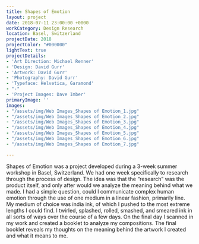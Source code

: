 ```yaml
---
title: Shapes of Emotion
layout: project
date: 2018-07-11 23:00:00 +0000
workCategory: Design Research
location: Basel, Switzerland
projectDate: 2018
projectColor: "#000000"
lightText: true
projectDetails:
- 'Art Direction: Michael Renner'
- 'Design: David Gurr'
- 'Artwork: David Gurr'
- 'Photography: David Gurr'
- 'Typeface: Helvetica, Garamond'
- "-"
- 'Project Images: Dave Imber'
primaryImage: ''
images:
- "/assets/img/Web Images_Shapes of Emotion_1.jpg"
- "/assets/img/Web Images_Shapes of Emotion_2.jpg"
- "/assets/img/Web Images_Shapes of Emotion_3.jpg"
- "/assets/img/Web Images_Shapes of Emotion_4.jpg"
- "/assets/img/Web Images_Shapes of Emotion_5.jpg"
- "/assets/img/Web Images_Shapes of Emotion_6.jpg"
- "/assets/img/Web Images_Shapes of Emotion_7.jpg"

---
```

Shapes of Emotion was a project developed during a 3-week summer workshop in Basel, Switzerland. We had one week specifically to research through the process of design. The idea was that the “research” was the product itself, and only after would we analyze the meaning behind what we made. I had a simple question, could I communicate complex human emotion through the use of one medium in a linear fashion, primarily line. My medium of choice was india ink, of which I pushed to the most extreme lengths I could find. I twirled, splashed, rolled, smashed, and smeared ink in all sorts of ways over the course of a few days. On the final day I scanned in my work and created a booklet to analyze my compositions. The final booklet reveals my thoughts on the meaning behind the artwork I created and what it means to me.